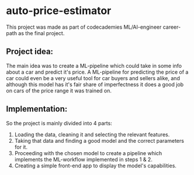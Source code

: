 # auto-price-estimator

This project was made as part of codecademies ML/AI-engineer career-path as the final project.

## Project idea:

The main idea was to create a ML-pipeline which could take in some info about a car and predict it's price.
A ML-pipeline for predicting the price of a car could even be a very useful tool for car buyers and sellers alike, and although this model has it's fair share of
imperfectness it does a good job on cars of the price range it was trained on.

## Implementation:

So the project is mainly divided into 4 parts:

1. Loading the data, cleaning it and selecting the relevant features.
2. Taking that data and finding a good model and the correct parameters for it.
3. Proceeding with the chosen model to create a pipeline which implements the ML-workflow implemented in steps 1 & 2.
4. Creating a simple front-end app to display the model's capabilities.
